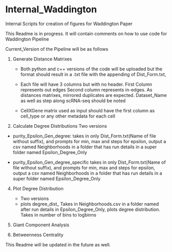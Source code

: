 # Internal_Waddington
Internal Scripts for creation of figures for Waddington Paper

This Readme is in progress. It will contain comments on how to use code for Waddington Pipeline

Current_Version of the Pipeline will be as follows

1) Generate Distance Matrixes
   - Both python and c++ versions of the code will be uploaded but the format should result in a .txt file with the appending of Dist_Form.txt,
   
   - Each file will have 3 columns but with no header. First Column represents out edges Second column represents in-edges. As distances matrixes, mirrored duplicates are expected. Dataset_Name as well as step along scRNA-seq should be noted

   - CellXGene matrix used as input should have the first column as cell_type or any other metadata for each cell

3) Calculate Degree Distributions
  Two versions

  - purity_Epsilon_Gen_degree: takes in only Dist_Form.txt(Name of file without suffix), and prompts for min, max and steps for epsilon, output a csv named Neighborhoods in a folder that has run details in a super folder named Epsilon_Degree_Only
  
  - purity_Epsilon_Gen_degree_specific takes in only Dist_Form.txt(Name of file without suffix), and prompts for min, max and steps for epsilon, output a csv named Neighborhoods in a folder that has run details in a super folder named Epsilon_Degree_Only

4) Plot Degree Distribution
    - Two versions
    - plots degree_dist_ Takes in Neighborhoods.csv in a folder named after run details in Epsilon_Degree_Only, plots degree distribution. Takes in number of bins to logbinns
   
5) Giant Component Analysis
   
6) Betweenness Centrality


This Readme will be updated in the future as well.
